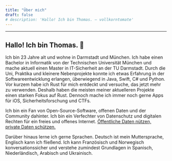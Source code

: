 ```yaml
---
title: "Über mich"
draft: false
# description: 'Hallo! Ich bin Thomas. – vollkorntomate'
---
```


---

## Hallo! Ich bin Thomas. 👋

Ich bin 23 Jahre alt und wohne in Darmstadt und München. Ich habe einen Bachelor in Informatik von der Technischen Universität München und mache aktuell einen Master in IT-Sicherheit an der TU Darmstadt. Durch die Uni, Praktika und kleinere Nebenprojekte konnte ich etwas Erfahrung in der Softwareentwicklung erlangen, überwiegend in Java, Swift, C# und Python. Vor kurzem habe ich Rust für mich entdeckt und versuche, das jetzt mehr zu verwenden. Deshalb haben die meisten meiner aktuelleren Projekte einen starken Fokus auf Rust. Dennoch mache ich immer noch gerne Apps für iOS, Sicherheitsforschung und CTFs.

Ich bin ein Fan von Open-Source-Software, offenen Daten und der Community dahinter. Ich bin ein Verfechter von Datenschutz und digitalen Rechten für ein freies und offenes Internet. [Öffentliche Daten nützen, private Daten schützen.](https://www.ccc.de/de/hackerethics)

Darüber hinaus lerne ich gerne Sprachen. Deutsch ist mein Muttersprache, Englisch kann ich fließend. Ich kann Französisch und Norwegisch konversationssicher und verstehe zumindest Grundlagen in Spanisch, Niederländisch, Arabisch und Ukrainisch.